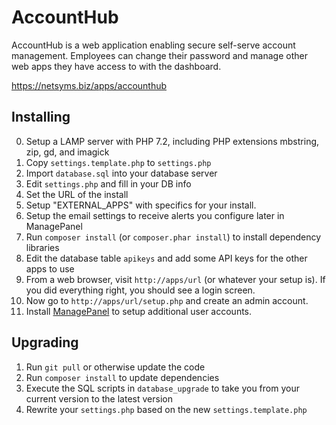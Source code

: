 AccountHub
======

AccountHub is a web application enabling secure self-serve account management. 
Employees can change their password and manage other web apps they have access 
to with the dashboard.

https://netsyms.biz/apps/accounthub

Installing
----------

0. Setup a LAMP server with PHP 7.2, including PHP extensions mbstring, zip, gd, and imagick
1. Copy `settings.template.php` to `settings.php`
2. Import `database.sql` into your database server
3. Edit `settings.php` and fill in your DB info
4. Set the URL of the install
5. Setup "EXTERNAL_APPS" with specifics for your install.
6. Setup the email settings to receive alerts you configure later in ManagePanel
7. Run `composer install` (or `composer.phar install`) to install dependency libraries
8. Edit the database table `apikeys` and add some API keys for the other apps to use
9. From a web browser, visit `http://apps/url` (or whatever your setup is).  If you did everything right, you should see a login screen.
10. Now go to `http://apps/url/setup.php` and create an admin account.
11. Install [ManagePanel](https://source.netsyms.com/Business/ManagePanel) to setup additional user accounts.


Upgrading
---------

1. Run `git pull` or otherwise update the code
2. Run `composer install` to update dependencies
3. Execute the SQL scripts in `database_upgrade` to take you from your current version to the latest version
4. Rewrite your `settings.php` based on the new `settings.template.php`
